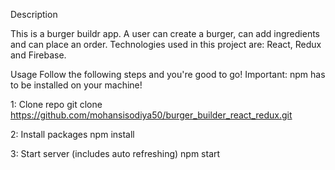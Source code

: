 Description

This is a burger buildr app. A user can create a burger, can add ingredients and can place an order. Technologies used in this project are: React, Redux and Firebase.

Usage
Follow the following steps and you're good to go! Important: npm has to be installed on your machine!

1: Clone repo
git clone https://github.com/mohansisodiya50/burger_builder_react_redux.git

2: Install packages
npm install

3: Start server (includes auto refreshing)
npm start
